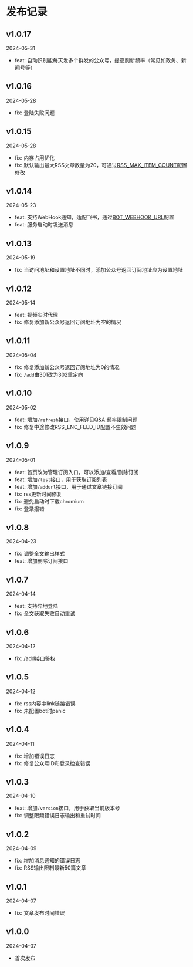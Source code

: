 # 发布记录

## v1.0.17

2024-05-31

- feat: 自动识别能每天发多个群发的公众号，提高刷新频率（常见如政务、新闻号等）

## v1.0.16

2024-05-28

- fix: 登陆失败问题

## v1.0.15

2024-05-28

- fix: 内存占用优化
- fix: 默认输出最大RSS文章数量为20，可通过[RSS_MAX_ITEM_COUNT](./config#rss-max-item-count)配置修改

## v1.0.14

2024-05-23

- feat: 支持WebHook通知，适配飞书，通过[BOT_WEBHOOK_URL](./config#bot-webhook-url)配置
- feat: 服务启动时发送消息

## v1.0.13

2024-05-19

- fix: 当访问地址和设置地址不同时，添加公众号返回订阅地址应为设置地址

## v1.0.12

2024-05-14

- feat: 视频实时代理
- fix: 修复添加新公众号返回订阅地址为空的情况

## v1.0.11

2024-05-04

- fix: 修复添加新公众号返回订阅地址为0的情况
- fix: `/add`由301改为302重定向

## v1.0.10

2024-05-02

- feat: 增加`/refresh`接口，使用详见[Q&A 频率限制问题](./qa#频率限制问题)
- fix: 修复中途修改RSS_ENC_FEED_ID配置不生效问题

## v1.0.9

2024-05-01

- feat: 首页改为管理订阅入口，可以添加/查看/删除订阅
- feat: 增加`/list`接口，用于获取订阅列表
- feat: 增加`/addurl`接口，用于通过文章链接订阅
- fix: rss更新时间修复
- fix: 避免启动时下载chromium
- fix: 登录报错

## v1.0.8

2024-04-23

- fix: 调整全文输出样式
- feat: 增加删除订阅接口

## v1.0.7

2024-04-14

- feat: 支持异地登陆
- fix: 全文获取失败自动重试

## v1.0.6

2024-04-12

- fix: /add接口鉴权

## v1.0.5

2024-04-12

- fix: rss内容中link链接错误
- fix: 未配置bot时panic

## v1.0.4

2024-04-11

- fix: 增加错误日志
- fix: 修复公众号ID和登录检查错误

## v1.0.3

2024-04-10

- feat: 增加`/version`接口，用于获取当前版本号
- fix: 调整限频错误日志输出和重试时间

## v1.0.2

2024-04-09

- fix: 增加消息通知的错误日志
- fix: RSS输出限制最新50篇文章

## v1.0.1

2024-04-07

- fix: 文章发布时间错误

## v1.0.0

2024-04-07

- 首次发布
